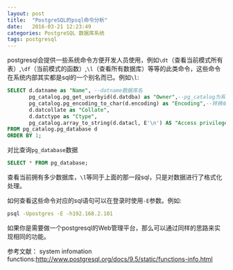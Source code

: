 ```yaml
---
layout: post
title:  "PostgreSQL的psql命令分析"
date:   2016-03-21 12:23:49
categories: PostgreSQL 数据库系统
tags: postgresql
---
```


postgresql会提供一些系统命令方便开发人员使用，例如`\dt`（查看当前模式所有表）,`\df`（当前模式的函数）,`\l`（查看所有数据库）等等的此类命令，这些命令在系统内部其实都是sql的一个别名而已。例如`\l`:
```sql
SELECT d.datname as "Name", --datname数据库名
       pg_catalog.pg_get_userbyid(d.datdba) as "Owner",--pg_catalog为系统表,pg_get_userbyid通过pg_user的oid获取用户名
       pg_catalog.pg_encoding_to_char(d.encoding) as "Encoding",--转换编码对应的id转换成字符
       d.datcollate as "Collate",
       d.datctype as "Ctype",
       pg_catalog.array_to_string(d.datacl, E'\n') AS "Access privileges"--datacl为数组,转换成字符串显示
FROM pg_catalog.pg_database d
ORDER BY 1;
```
对比查询`pg_database`数据
```sql
SELECT * FROM pg_database;
```
查看当前拥有多少数据库，`\l`等同于上面的那一段sql，只是对数据进行了格式化处理。

如何查看这些命令对应的sql语句可以在登录时使用`-E`参数。例如:
```bash
psql -Upostgres -E -h192.168.2.101
```

如果你是需要做一个postgresql的Web管理平台，那么可以通过同样的思路来实现相同的功能。

参考文献：
system infomation functions:http://www.postgresql.org/docs/9.5/static/functions-info.html
